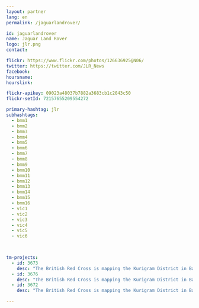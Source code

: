 ```yaml
---
layout: partner
lang: en
permalink: /jaguarlandrover/

id: jaguarlandrover
name: Jaguar Land Rover
logo: jlr.png
contact:

flickr: https://www.flickr.com/photos/126636925@N06/
twitter: https://twitter.com/JLR_News
facebook:
hoursname:
hourslink:

flickr-apikey: 09023a48037b7882a3683cb1c2043c50
flickr-setId: 72157655209554272

primary-hashtag: jlr
subhashtags:
  - bmm1
  - bmm2
  - bmm3
  - bmm4
  - bmm5
  - bmm6
  - bmm7
  - bmm8
  - bmm9
  - bmm10
  - bmm11
  - bmm12
  - bmm13
  - bmm14
  - bmm15
  - bmm16
  - vic1
  - vic2
  - vic3
  - vic4
  - vic5
  - vic6
  


tm-projects:
  - id: 3673
    desc: "The British Red Cross is mapping the Kurigram District in Bangladesh as part of a Vulnerability to Resilence (V2R) project. The V2R project was designed to replicate and build on a successful resilience program implemented by Bangladesh Red Crescent Society (BDCRS) to implement disaster risk reduction activities to enhance resilience to future floods. A midline survey is about to be conducted across 30 communities. Data will be used to measure change throughout, and at the end of, the project. The project aims to improve health as a consequence of accessing safe and sustainable water and improve hygiene and sanitation practices."
  - id: 3676
    desc: "The British Red Cross is mapping the Kurigram District in Bangladesh as part of a Vulnerability to Resilence (V2R) project. The V2R project was designed to replicate and build on a successful resilience program implemented by Bangladesh Red Crescent Society (BDCRS) to implement disaster risk reduction activities to enhance resilience to future floods. A midline survey is about to be conducted across 30 communities. Data will be used to measure change throughout, and at the end of, the project. The project aims to improve health as a consequence of accessing safe and sustainable water and improve hygiene and sanitation practices."
  - id: 3672
    desc: "The British Red Cross is mapping the Kurigram District in Bangladesh as part of a Vulnerability to Resilence (V2R) project. The V2R project was designed to replicate and build on a successful resilience program implemented by Bangladesh Red Crescent Society (BDCRS) to implement disaster risk reduction activities to enhance resilience to future floods. A midline survey is about to be conducted across 30 communities. Data will be used to measure change throughout, and at the end of, the project. The project aims to improve health as a consequence of accessing safe and sustainable water and improve hygiene and sanitation practices."

---
```

